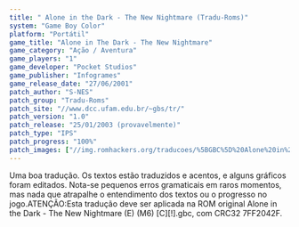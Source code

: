 ```yaml
---
title: " Alone in the Dark - The New Nightmare (Tradu-Roms)"
system: "Game Boy Color"
platform: "Portátil"
game_title: "Alone in The Dark - The New Nightmare"
game_category: "Ação / Aventura"
game_players: "1"
game_developer: "Pocket Studios"
game_publisher: "Infogrames"
game_release_date: "27/06/2001"
patch_author: "S-NES"
patch_group: "Tradu-Roms"
patch_site: "//www.dcc.ufam.edu.br/~gbs/tr/"
patch_version: "1.0"
patch_release: "25/01/2003 (provavelmente)"
patch_type: "IPS"
patch_progress: "100%"
patch_images: ["//img.romhackers.org/traducoes/%5BGBC%5D%20Alone%20in%20the%20Dark%20-%20The%20New%20Nightmare%20-%20Tradu-Roms%20-%201.png","//img.romhackers.org/traducoes/%5BGBC%5D%20Alone%20in%20the%20Dark%20-%20The%20New%20Nightmare%20-%20Tradu-Roms%20-%202.png","//img.romhackers.org/traducoes/%5BGBC%5D%20Alone%20in%20the%20Dark%20-%20The%20New%20Nightmare%20-%20Tradu-Roms%20-%203.png"]
---
```

Uma boa tradução. Os textos estão traduzidos e acentos, e alguns gráficos foram editados. Nota-se pequenos erros gramaticais em raros momentos, mas nada que atrapalhe o entendimento dos textos ou o progresso no jogo.ATENÇÃO:Esta tradução deve ser aplicada na ROM original Alone in the Dark - The New Nightmare (E) (M6) [C][!].gbc, com CRC32 7FF2042F.